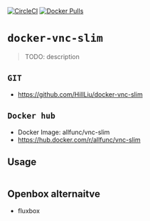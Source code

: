 [![CircleCI](https://circleci.com/gh/HillLiu/docker-vnc-slim/tree/main.svg?style=svg)](https://circleci.com/gh/HillLiu/docker-vnc-slim/tree/main)
[![Docker Pulls](https://img.shields.io/docker/pulls/allfunc/vnc-slim.svg)](https://hub.docker.com/r/allfunc/vnc-slim)

# `docker-vnc-slim`

> TODO: description

## `GIT`

- https://github.com/HillLiu/docker-vnc-slim

## `Docker hub`

- Docker Image: allfunc/vnc-slim
- https://hub.docker.com/r/allfunc/vnc-slim

## Usage

```

```

## Openbox alternaitve
* fluxbox
